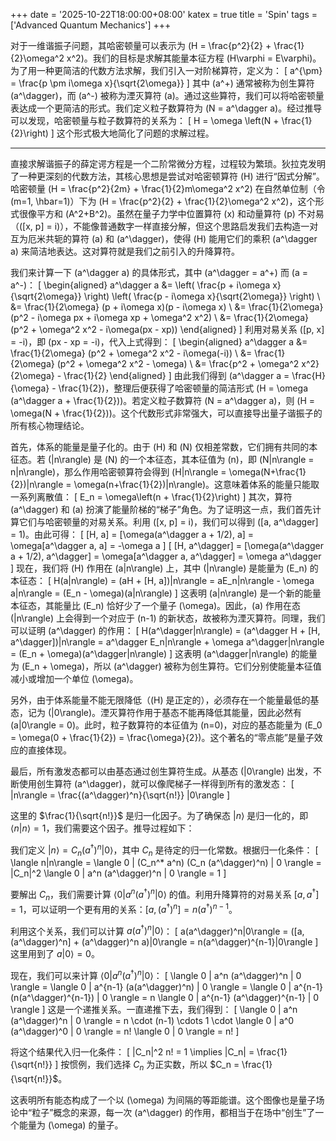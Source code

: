 +++
date = '2025-10-22T18:00:00+08:00'
katex = true
title = 'Spin'
tags = ['Advanced Quantum Mechanics']
+++

对于一维谐振子问题，其哈密顿量可以表示为 \(H = \frac{p^2}{2} + \frac{1}{2}\omega^2 x^2\)。我们的目标是求解其能量本征方程 \(H\varphi = E\varphi\)。为了用一种更简洁的代数方法求解，我们引入一对阶梯算符，定义为：
\[
a^{\pm} = \frac{p \pm i\omega x}{\sqrt{2\omega}}
\]
其中 \(a^+\) 通常被称为创生算符 \(a^\dagger\)，而 \(a^-\) 被称为湮灭算符 \(a\)。通过这些算符，我们可以将哈密顿量表达成一个更简洁的形式。我们定义粒子数算符为 \(N = a^\dagger a\)。经过推导可以发现，哈密顿量与粒子数算符的关系为：
\[
H = \omega \left(N + \frac{1}{2}\right)
\]
这个形式极大地简化了问题的求解过程。

---

直接求解谐振子的薛定谔方程是一个二阶常微分方程，过程较为繁琐。狄拉克发明了一种更深刻的代数方法，其核心思想是尝试对哈密顿算符 \(H\) 进行“因式分解”。哈密顿量 \(H = \frac{p^2}{2m} + \frac{1}{2}m\omega^2 x^2\) 在自然单位制（令 \(m=1, \hbar=1\)）下为 \(H = \frac{p^2}{2} + \frac{1}{2}\omega^2 x^2\)，这个形式很像平方和 \(A^2+B^2\)。虽然在量子力学中位置算符 \(x\) 和动量算符 \(p\) 不对易（\([x, p] = i\)），不能像普通数字一样直接分解，但这个思路启发我们去构造一对互为厄米共轭的算符 \(a\) 和 \(a^\dagger\)，使得 \(H\) 能用它们的乘积 \(a^\dagger a\) 来简洁地表达。这对算符就是我们之前引入的升降算符。

我们来计算一下 \(a^\dagger a\) 的具体形式，其中 \(a^\dagger = a^+\) 而 \(a = a^-\)：
\[
\begin{aligned}
a^\dagger a &= \left( \frac{p + i\omega x}{\sqrt{2\omega}} \right) \left( \frac{p - i\omega x}{\sqrt{2\omega}} \right) \\
&= \frac{1}{2\omega} (p + i\omega x)(p - i\omega x) \\
&= \frac{1}{2\omega} (p^2 - i\omega px + i\omega xp + \omega^2 x^2) \\
&= \frac{1}{2\omega} (p^2 + \omega^2 x^2 - i\omega(px - xp))
\end{aligned}
\]
利用对易关系 \([p, x] = -i\)，即 \(px - xp = -i\)，代入上式得到：
\[
\begin{aligned}
a^\dagger a &= \frac{1}{2\omega} (p^2 + \omega^2 x^2 - i\omega(-i)) \\
&= \frac{1}{2\omega} (p^2 + \omega^2 x^2 - \omega) \\
&= \frac{p^2 + \omega^2 x^2}{2\omega} - \frac{1}{2}
\end{aligned}
\]
由此我们得到 \(a^\dagger a = \frac{H}{\omega} - \frac{1}{2}\)，整理后便获得了哈密顿量的简洁形式 \(H = \omega (a^\dagger a + \frac{1}{2})\)。若定义粒子数算符 \(N = a^\dagger a\)，则 \(H = \omega(N + \frac{1}{2})\)。这个代数形式非常强大，可以直接导出量子谐振子的所有核心物理结论。

首先，体系的能量是量子化的。由于 \(H\) 和 \(N\) 仅相差常数，它们拥有共同的本征态。若 \(|n\rangle\) 是 \(N\) 的一个本征态，其本征值为 \(n\)，即 \(N|n\rangle = n|n\rangle\)，那么作用哈密顿算符会得到 \(H|n\rangle = \omega(N+\frac{1}{2})|n\rangle = \omega(n+\frac{1}{2})|n\rangle\)。这意味着体系的能量只能取一系列离散值：
\[ E_n = \omega\left(n + \frac{1}{2}\right) \]
其次，算符 \(a^\dagger\) 和 \(a\) 扮演了能量阶梯的“梯子”角色。为了证明这一点，我们首先计算它们与哈密顿量的对易关系。利用 \([x, p] = i\)，我们可以得到 \([a, a^\dagger] = 1\)。由此可得：
\[ [H, a] = [\omega(a^\dagger a + 1/2), a] = \omega[a^\dagger a, a] = -\omega a \]
\[ [H, a^\dagger] = [\omega(a^\dagger a + 1/2), a^\dagger] = \omega[a^\dagger a, a^\dagger] = \omega a^\dagger \]
现在，我们将 \(H\) 作用在 \(a|n\rangle\) 上，其中 \(|n\rangle\) 是能量为 \(E_n\) 的本征态：
\[ H(a|n\rangle) = (aH + [H, a])|n\rangle = aE_n|n\rangle - \omega a|n\rangle = (E_n - \omega)(a|n\rangle) \]
这表明 \(a|n\rangle\) 是一个新的能量本征态，其能量比 \(E_n\) 恰好少了一个量子 \(\omega\)。因此，\(a\) 作用在态 \(|n\rangle\) 上会得到一个对应于 \(n-1\) 的新状态，故被称为湮灭算符。同理，我们可以证明 \(a^\dagger\) 的作用：
\[ H(a^\dagger|n\rangle) = (a^\dagger H + [H, a^\dagger])|n\rangle = a^\dagger E_n|n\rangle + \omega a^\dagger|n\rangle = (E_n + \omega)(a^\dagger|n\rangle) \]
这表明 \(a^\dagger|n\rangle\) 的能量为 \(E_n + \omega\)，所以 \(a^\dagger\) 被称为创生算符。它们分别使能量本征值减小或增加一个单位 \(\omega\)。

另外，由于体系能量不能无限降低（\(H\) 是正定的），必须存在一个能量最低的基态，记为 \(|0\rangle\)。湮灭算符作用于基态不能再降低其能量，因此必然有 \(a|0\rangle = 0\)。此时，粒子数算符的本征值为 \(n=0\)，对应的基态能量为 \(E_0 = \omega(0 + \frac{1}{2}) = \frac{\omega}{2}\)。这个著名的“零点能”是量子效应的直接体现。

最后，所有激发态都可以由基态通过创生算符生成。从基态 \(|0\rangle\) 出发，不断使用创生算符 \(a^\dagger\)，就可以像爬梯子一样得到所有的激发态：
\[ |n\rangle = \frac{(a^\dagger)^n}{\sqrt{n!}} |0\rangle \]

这里的 $\frac{1}{\sqrt{n!}}$ 是归一化因子。为了确保态 $|n\rangle$ 是归一化的，即 $\langle n|n\rangle = 1$，我们需要这个因子。推导过程如下：

我们定义 $|n\rangle = C_n (a^\dagger)^n |0\rangle$，其中 $C_n$ 是待定的归一化常数。根据归一化条件：
\[ \langle n|n\rangle = \langle 0 | (C_n^* a^n) (C_n (a^\dagger)^n) | 0 \rangle = |C_n|^2 \langle 0 | a^n (a^\dagger)^n | 0 \rangle = 1 \]

要解出 $C_n$，我们需要计算 $\langle 0 | a^n (a^\dagger)^n | 0 \rangle$ 的值。利用升降算符的对易关系 $[a, a^\dagger] = 1$，可以证明一个更有用的关系：$[a, (a^\dagger)^n] = n(a^\dagger)^{n-1}$。

利用这个关系，我们可以计算 $a(a^\dagger)^n|0\rangle$：
\[ a(a^\dagger)^n|0\rangle = ([a, (a^\dagger)^n] + (a^\dagger)^n a)|0\rangle = n(a^\dagger)^{n-1}|0\rangle \]
这里用到了 $a|0\rangle=0$。

现在，我们可以来计算 $\langle 0 | a^n (a^\dagger)^n | 0 \rangle$：
\[ \langle 0 | a^n (a^\dagger)^n | 0 \rangle = \langle 0 | a^{n-1} (a(a^\dagger)^n) | 0 \rangle = \langle 0 | a^{n-1} (n(a^\dagger)^{n-1}) | 0 \rangle = n \langle 0 | a^{n-1} (a^\dagger)^{n-1} | 0 \rangle \]
这是一个递推关系。一直递推下去，我们得到：
\[ \langle 0 | a^n (a^\dagger)^n | 0 \rangle = n \cdot (n-1) \cdots 1 \cdot \langle 0 | a^0 (a^\dagger)^0 | 0 \rangle = n! \langle 0 | 0 \rangle = n! \]

将这个结果代入归一化条件：
\[ |C_n|^2 n! = 1 \implies |C_n| = \frac{1}{\sqrt{n!}} \]
按惯例，我们选择 $C_n$ 为正实数，所以 $C_n = \frac{1}{\sqrt{n!}}$。

这表明所有能态构成了一个以 \(\omega\) 为间隔的等距能谱。这个图像也是量子场论中“粒子”概念的来源，每一次 \(a^\dagger\) 的作用，都相当于在场中“创生”了一个能量为 \(\omega\) 的量子。





